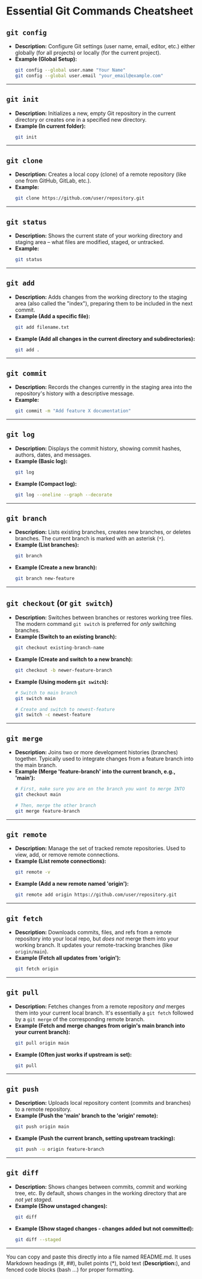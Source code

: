 # Essential Git Commands Cheatsheet
## `git config`

*   **Description:** Configure Git settings (user name, email, editor, etc.) either globally (for all projects) or locally (for the current project).
*   **Example (Global Setup):**
    ```bash
    git config --global user.name "Your Name"
    git config --global user.email "your_email@example.com"
    ```

---

## `git init`

*   **Description:** Initializes a new, empty Git repository in the current directory or creates one in a specified new directory.
*   **Example (In current folder):**
    ```bash
    git init
    ```

---

## `git clone`

*   **Description:** Creates a local copy (clone) of a remote repository (like one from GitHub, GitLab, etc.).
*   **Example:**
    ```bash
    git clone https://github.com/user/repository.git
    ```

---

## `git status`

*   **Description:** Shows the current state of your working directory and staging area – what files are modified, staged, or untracked.
*   **Example:**
    ```bash
    git status
    ```

---

## `git add`

*   **Description:** Adds changes from the working directory to the staging area (also called the "index"), preparing them to be included in the next commit.
*   **Example (Add a specific file):**
    ```bash
    git add filename.txt
    ```
*   **Example (Add all changes in the current directory and subdirectories):**
    ```bash
    git add .
    ```

---

## `git commit`

*   **Description:** Records the changes currently in the staging area into the repository's history with a descriptive message.
*   **Example:**
    ```bash
    git commit -m "Add feature X documentation"
    ```

---

## `git log`

*   **Description:** Displays the commit history, showing commit hashes, authors, dates, and messages.
*   **Example (Basic log):**
    ```bash
    git log
    ```
*   **Example (Compact log):**
    ```bash
    git log --oneline --graph --decorate
    ```

---

## `git branch`

*   **Description:** Lists existing branches, creates new branches, or deletes branches. The current branch is marked with an asterisk (`*`).
*   **Example (List branches):**
    ```bash
    git branch
    ```
*   **Example (Create a new branch):**
    ```bash
    git branch new-feature
    ```

---

## `git checkout` (or `git switch`)

*   **Description:** Switches between branches or restores working tree files. The modern command `git switch` is preferred for *only* switching branches.
*   **Example (Switch to an existing branch):**
    ```bash
    git checkout existing-branch-name
    ```
*   **Example (Create and switch to a new branch):**
    ```bash
    git checkout -b newer-feature-branch
    ```
*   **Example (Using modern `git switch`):**
    ```bash
    # Switch to main branch
    git switch main

    # Create and switch to newest-feature
    git switch -c newest-feature
    ```

---

## `git merge`

*   **Description:** Joins two or more development histories (branches) together. Typically used to integrate changes from a feature branch into the main branch.
*   **Example (Merge 'feature-branch' into the current branch, e.g., 'main'):**
    ```bash
    # First, make sure you are on the branch you want to merge INTO
    git checkout main

    # Then, merge the other branch
    git merge feature-branch
    ```

---

## `git remote`

*   **Description:** Manage the set of tracked remote repositories. Used to view, add, or remove remote connections.
*   **Example (List remote connections):**
    ```bash
    git remote -v
    ```
*   **Example (Add a new remote named 'origin'):**
    ```bash
    git remote add origin https://github.com/user/repository.git
    ```

---

## `git fetch`

*   **Description:** Downloads commits, files, and refs from a remote repository into your local repo, but *does not* merge them into your working branch. It updates your remote-tracking branches (like `origin/main`).
*   **Example (Fetch all updates from 'origin'):**
    ```bash
    git fetch origin
    ```

---

## `git pull`

*   **Description:** Fetches changes from a remote repository *and* merges them into your current local branch. It's essentially a `git fetch` followed by a `git merge` of the corresponding remote branch.
*   **Example (Fetch and merge changes from origin's main branch into your current branch):**
    ```bash
    git pull origin main
    ```
*   **Example (Often just works if upstream is set):**
    ```bash
    git pull
    ```

---

## `git push`

*   **Description:** Uploads local repository content (commits and branches) to a remote repository.
*   **Example (Push the 'main' branch to the 'origin' remote):**
    ```bash
    git push origin main
    ```
*   **Example (Push the current branch, setting upstream tracking):**
    ```bash
    git push -u origin feature-branch
    ```

---

## `git diff`

*   **Description:** Shows changes between commits, commit and working tree, etc. By default, shows changes in the working directory that are *not yet staged*.
*   **Example (Show unstaged changes):**
    ```bash
    git diff
    ```
*   **Example (Show staged changes - changes added but not committed):**
    ```bash
    git diff --staged
    ```

---


You can copy and paste this directly into a file named README.md. It uses Markdown headings (#, ##), bullet points (*), bold text (**Description:**), and fenced code blocks (bash ...) for proper formatting.